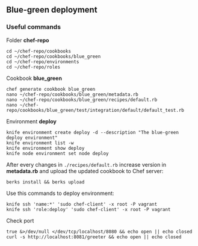 ## Blue-green deployment

### Useful commands

Folder **chef-repo**
```
cd ~/chef-repo/cookbooks
cd ~/chef-repo/cookbooks/blue_green
cd ~/chef-repo/environments
cd ~/chef-repo/roles
```

Cookbook **blue_green**
```
chef generate cookbook blue_green
nano ~/chef-repo/cookbooks/blue_green/metadata.rb
nano ~/chef-repo/cookbooks/blue_green/recipes/default.rb
nano ~/chef-repo/cookbooks/blue_green/test/integration/default/default_test.rb
```

Environment **deploy**
```
knife environment create deploy -d --description "The blue-green deploy environment"
knife environment list -w
knife environment show deploy
knife node environment set node deploy
```

After every changes in `./recipes/default.rb` increase version in **metadata.rb** and upload the updated cookbook to Chef server:

`berks install && berks upload`

Use this commands to deploy environment:
```
knife ssh 'name:*' 'sudo chef-client' -x root -P vagrant
knife ssh 'role:deploy' 'sudo chef-client' -x root -P vagrant
```

Check port
```
true &>/dev/null </dev/tcp/localhost/8080 && echo open || echo closed
curl -s http://localhost:8081/greeter && echo open || echo closed
```